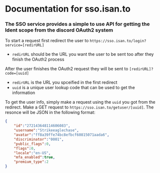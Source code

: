 # Documentation for sso.isan.to

### The SSO service provides a simple to use API for getting the Ident scope from the discord OAuth2 system

To start a request first redirect the user to `https://sso.isan.to/login?service=[redirURL]`
 - `redirURL` should be the URL you want the user to be sent too after they finish the OAuth2 process

After the user finishes the OAuth2 request they will be sent to `[redirURL]?code=[uuid]`
 - `redirURL` is the URL you spceified in the first redirect
 - `uuid` is a unique user lookup code that can be used to get the information

To get the user info, simply make a request using the `uuid` you got from the redirect. Make a GET request to `https://sso.isan.to/getuser/[uuid]`. The resonce will be JSON in the following format:
```json
{
	"id":"272143648114606083",
	"username":"Strikeeaglechase",
	"avatar":"ff8a39ffe74bc8efbcf60815071aada6",
	"discriminator":"0001",
	"public_flags":0,
	"flags":0,
	"locale":"en-US",
	"mfa_enabled":true,
	"premium_type":2
}
```
